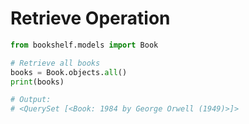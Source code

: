 # Retrieve Operation

```python
from bookshelf.models import Book

# Retrieve all books
books = Book.objects.all()
print(books)

# Output:
# <QuerySet [<Book: 1984 by George Orwell (1949)>]>
```